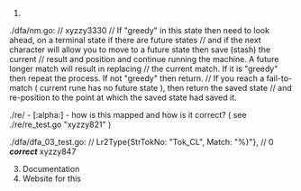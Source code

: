 
1. 



./dfa/nm.go: 
	// xyzzy3330
	// If "greedy" in this state then need to look ahead, on a terminal state if there are future states
	// and if the next character will allow you to move to a future state then save (stash) the current
	// result and position and continue running the machine.  A future longer match will result in replacing
	// the current match.  If it is "greedy" then repeat the process.  If not "greedy" then return.
	// If you reach a fail-to-match ( current rune has no future state ), then return the saved state
	// and re-position to the point at which the saved state had saved it.



./re/ - [:alpha:] - how is this mapped and how is it correct?  ( see ./re/re_test.go "xyzzy821" )

./dfa/dfa_03_test.go: // Lr2Type{StrTokNo: "Tok_CL", Match: "%}"}, // 0 ***correct*** xyzzy847





3. Documentation
5. Website for this
